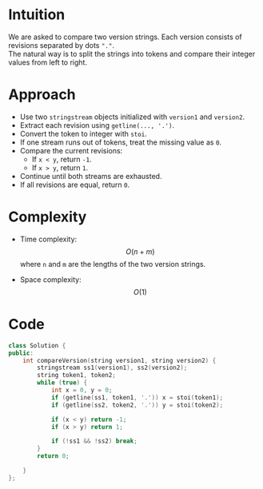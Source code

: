 # Intuition
<!-- Describe your first thoughts on how to solve this problem. -->
We are asked to compare two version strings. Each version consists of revisions separated by dots `"."`.  
The natural way is to split the strings into tokens and compare their integer values from left to right.

# Approach
<!-- Describe your approach to solving the problem. -->
- Use two `stringstream` objects initialized with `version1` and `version2`.  
- Extract each revision using `getline(..., '.')`.  
- Convert the token to integer with `stoi`.  
- If one stream runs out of tokens, treat the missing value as `0`.  
- Compare the current revisions:
  - If `x < y`, return `-1`.  
  - If `x > y`, return `1`.  
- Continue until both streams are exhausted.  
- If all revisions are equal, return `0`.

# Complexity
- Time complexity: $$O(n + m)$$ where `n` and `m` are the lengths of the two version strings. 
<!-- Add your time complexity here, e.g. $$O(n)$$ -->

- Space complexity: $$O(1)$$
<!-- Add your space complexity here, e.g. $$O(n)$$ -->

# Code
```cpp []
class Solution {
public:
    int compareVersion(string version1, string version2) {
        stringstream ss1(version1), ss2(version2);
        string token1, token2;
        while (true) {
            int x = 0, y = 0;
            if (getline(ss1, token1, '.')) x = stoi(token1);
            if (getline(ss2, token2, '.')) y = stoi(token2);

            if (x < y) return -1;
            if (x > y) return 1;

            if (!ss1 && !ss2) break;  
        }
        return 0;

    }
};
```
